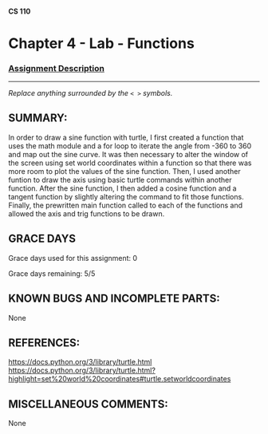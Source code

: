 #### CS 110
# Chapter 4 - Lab - Functions

### [Assignment Description](https://docs.google.com/document/d/1V20D_upUX4MO8YmskKlRB25Yu2pCEv3-h8z4EAfrSno/edit?usp=sharing)

***

_Replace anything surrounded by the `< >` symbols._

## SUMMARY:
 In order to draw a sine function with turtle, I first created a function that uses the math module and a for loop to iterate the angle from -360 to 360 and map out the sine curve. It was then necessary to alter the window of the screen using set world coordinates within a function so that there was more room to plot the values of the sine function. Then, I used another funtion to draw the axis using basic turtle commands within another function. After the sine function, I then added a cosine function and a tangent function by slightly altering the command to fit those functions. Finally, the prewritten main function called to each of the functions and allowed the axis and trig functions to be drawn. 

## GRACE DAYS
Grace days used for this assignment: 0

Grace days remaining: 5/5

## KNOWN BUGS AND INCOMPLETE PARTS:
 None

## REFERENCES:
 https://docs.python.org/3/library/turtle.html
 https://docs.python.org/3/library/turtle.html?highlight=set%20world%20coordinates#turtle.setworldcoordinates

## MISCELLANEOUS COMMENTS:
 None
